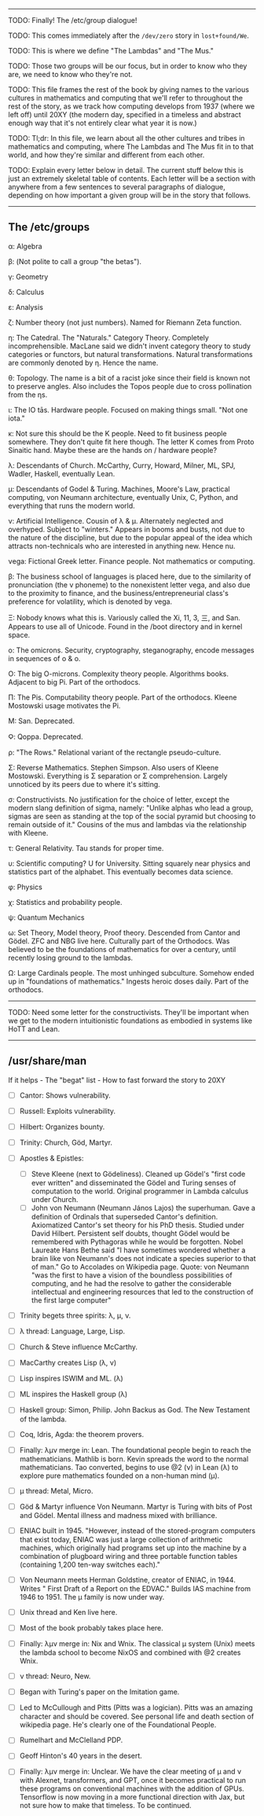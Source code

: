 
---

TODO: Finally! The /etc/group dialogue!

TODO: This comes immediately after the `/dev/zero` story in `lost+found/We`.

TODO: This is where we define "The Lambdas" and "The Mus."

TODO: Those two groups will be our focus, but in order to know who they are, we need to know who they're not.

TODO: This file frames the rest of the book by giving names to the various cultures in mathematics and computing that we'll refer to throughout the rest of the story, as we track how computing develops from 1937 (where we left off) until 20XY (the modern day, specified in a timeless and abstract enough way that it's not entirely clear what year it is now.)

TODO: Tl;dr: In this file, we learn about all the other cultures and tribes in mathematics and computing, where The Lambdas and The Mus fit in to that world, and how they're similar and different from each other.

TODO: Explain every letter below in detail. The current stuff below this is just an extremely skeletal table of contents. Each letter will be a section with anywhere from a few sentences to several paragraphs of dialogue, depending on how important a given group will be in the story that follows.

---

## The /etc/groups

α: Algebra

β: (Not polite to call a group "the betas").

γ: Geometry

δ: Calculus

ε: Analysis

ζ: Number theory (not just numbers). Named for Riemann Zeta function.

η: The Catedral. The "Naturals." Category Theory. Completely incomprehensible. MacLane said we didn't invent category theory to study categories or functors, but natural transformations. Natural transformations are commonly denoted by η. Hence the name. 

θ: Topology. The name is a bit of a racist joke since their field is known not to preserve angles. Also includes the Topos people due to cross pollination from the ηs.

ι: The IO tās. Hardware people. Focused on making things small. "Not one iota."

κ: Not sure this should be the K people. Need to fit business people somewhere. They don't quite fit here though. The letter K comes from Proto Sinaitic hand. Maybe these are the hands on / hardware people?

λ: Descendants of Church. McCarthy, Curry, Howard, Milner, ML, SPJ, Wadler, Haskell, eventually Lean.

μ: Descendants of Godel & Turing. Machines, Moore's Law, practical computing, von Neumann architecture, eventually Unix, C, Python, and everything that runs the modern world.

ν: Artificial Intelligence. Cousin of λ & μ. Alternately neglected and overhyped. Subject to "winters." Appears in booms and busts, not due to the nature of the discipline, but due to the popular appeal of the idea which attracts non-technicals who are interested in anything new. Hence nu.

νega: Fictional Greek letter. Finance people. Not mathematics or computing.

β: The business school of languages is placed here, due to the similarity of pronunciation (the v phoneme) to the nonexistent letter vega, and also due to the proximity to finance, and the business/entrepreneurial class's preference for volatility, which is denoted by vega.

Ξ: Nobody knows what this is. Variously called the Xi, 11, 3, 三, and San. Appears to use all of Unicode. Found in the /boot directory and in kernel space.

ο: The omicrons. Security, cryptography, steganography, encode messages in sequences of o & ο.

Ο: The big O-microns. Complexity theory people. Algorithms books. Adjacent to big Pi. Part of the orthodocs.

Π: The Pis. Computability theory people. Part of the orthodocs. Kleene Mostowski usage motivates the Pi.

Ϻ: San. Deprecated.

Ϙ: Qoppa. Deprecated.

ρ: "The Rows." Relational variant of the rectangle pseudo-culture. 

Σ: Reverse Mathematics. Stephen Simpson. Also users of Kleene Mostowski. Everything is Σ separation or Σ comprehension. Largely unnoticed by its peers due to where it's sitting.

σ: Constructivists. No justification for the choice of letter, except the modern slang definition of sigma, namely: "Unlike alphas who lead a group, sigmas are seen as standing at the top of the social pyramid but choosing to remain outside of it." Cousins of the mus and lambdas via the relationship with Kleene.

τ: General Relativity. Tau stands for proper time.

υ: Scientific computing? U for University. Sitting squarely near physics and statistics part of the alphabet. This eventually becomes data science.

φ: Physics

χ: Statistics and probability people.

ψ: Quantum Mechanics

ω: Set Theory, Model theory, Proof theory. Descended from Cantor and Gödel. ZFC and NBG live here. Culturally part of the Orthodocs. Was believed to be the foundations of mathematics for over a century, until recently losing ground to the lambdas.

Ω: Large Cardinals people. The most unhinged subculture. Somehow ended up in "foundations of mathematics." Ingests heroic doses daily. Part of the orthodocs.

---

TODO: Need some letter for the constructivists. They'll be important when we get to the modern intuitionistic foundations as embodied in systems like HoTT and Lean.

---

## /usr/share/man

If it helps - The "begat" list - How to fast forward the story to 20XY

- [ ] Cantor: Shows vulnerability.
- [ ] Russell: Exploits vulnerability.
- [ ] Hilbert: Organizes bounty.
- [ ] Trinity: Church, Göd, Martyr.
- [ ] Apostles & Epistles:
  - [ ] Steve Kleene (next to Gödeliness). Cleaned up Gödel's "first code ever written" and disseminated the Gödel and Turing senses of computation to the world. Original programmer in Lambda calculus under Church.
  - [ ] John νon Neumann (Neumann János Lajos) the superhuman. Gave a definition of Ordinals that superseded Cantor's definition. Axiomatized Cantor's set theory for his PhD thesis. Studied under David Hilbert. Persistent self doubts, thought Gödel would be remembered with Pythagoras while he would be forgotten. Nobel Laureate Hans Bethe said "I have sometimes wondered whether a brain like von Neumann's does not indicate a species superior to that of man." Go to Accolades on Wikipedia page. Quote: von Neumann "was the first to have a vision of the boundless possibilities of computing, and he had the resolve to gather the considerable intellectual and engineering resources that led to the construction of the first large computer"
- [ ] Trinity begets three spirits: λ, μ, ν.

- [ ] λ thread: Language, Large, Lisp.
- [ ] Church & Steve influence McCarthy.
- [ ] MacCarthy creates Lisp (λ, ν)
- [ ] Lisp inspires ISWIM and ML. (λ)
- [ ] ML inspires the Haskell group (λ)
- [ ] Haskell group: Simon, Philip. John Backus as God. The New Testament of the lambda.
- [ ] Coq, Idris, Agda: the theorem provers.
- [ ] Finally: λμν merge in: Lean. The foundational people begin to reach the mathematicians. Mathlib is born. Kevin spreads the word to the normal mathematicians. Tao converted, begins to use @2 (ν) in Lean (λ) to explore pure mathematics founded on a non-human mind (μ).

- [ ] μ thread: Metal, Micro.
- [ ] Göd & Martyr influence Von Neumann. Martyr is Turing with bits of Post and Gödel. Mental illness and madness mixed with brilliance.
- [ ] ENIAC built in 1945. "However, instead of the stored-program computers that exist today, ENIAC was just a large collection of arithmetic machines, which originally had programs set up into the machine by a combination of plugboard wiring and three portable function tables (containing 1,200 ten-way switches each)."
- [ ] Von Neumann meets Herman Goldstine, creator of ENIAC, in 1944. Writes " First Draft of a Report on the EDVAC." Builds IAS machine from 1946 to 1951. The μ family is now under way.
- [ ] Unix thread and Ken live here.
- [ ] Most of the book probably takes place here.
- [ ] Finally: λμν merge in: Nix and Wnix. The classical μ system (Unix) meets the lambda school to become NixOS and combined with @2 creates Wnix.

- [ ] ν thread: Neuro, New.
- [ ] Began with Turing's paper on the Imitation game.
- [ ] Led to McCullough and Pitts (Pitts was a logician). Pitts was an amazing character and should be covered. See personal life and death section of wikipedia page. He's clearly one of the Foundational People.
- [ ] Rumelhart and McClelland PDP.
- [ ] Geoff Hinton's 40 years in the desert.
- [ ] Finally: λμν merge in: Unclear. We have the clear meeting of μ and ν with Alexnet, transformers, and GPT, once it becomes practical to run these programs on conventional machines with the addition of GPUs. Tensorflow is now moving in a more functional direction with Jax, but not sure how to make that timeless. To be continued.

